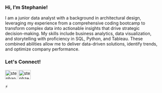 ### Hi, I’m Stephanie! 

<p align='left'>I am a junior data analyst with a background in architectural design, leveraging my experience from a comprehensive coding bootcamp to transform complex data into actionable insights that drive strategic decision-making.
My skills include business analytics, data visualization, and storytelling with proficiency in SQL, Python, and Tableau. These combined abilities allow me to deliver data-driven solutions, identify trends, and optimize company performance. 
</p>



<h3 align="left">Let's Connect!</h3>
<a href="https://linkedin.com/in/stephanie-zeng-863664271" target="blank"><img align="center" src="https://raw.githubusercontent.com/rahuldkjain/github-profile-readme-generator/master/src/images/icons/Social/linked-in-alt.svg" alt="stephanie-zeng-863664271" height="30" width="40" /></a>
<a href="https://kaggle.com/stephzeng" target="blank"><img align="center" src="https://raw.githubusercontent.com/rahuldkjain/github-profile-readme-generator/master/src/images/icons/Social/kaggle.svg" alt="stephzeng" height="30" width="40" /></a>
</p>


⚡ 

<!---
stxphz/stxphz is a ✨ special ✨ repository because its `README.md` (this file) appears on your GitHub profile.
You can click the Preview link to take a look at your changes.
--->





 

